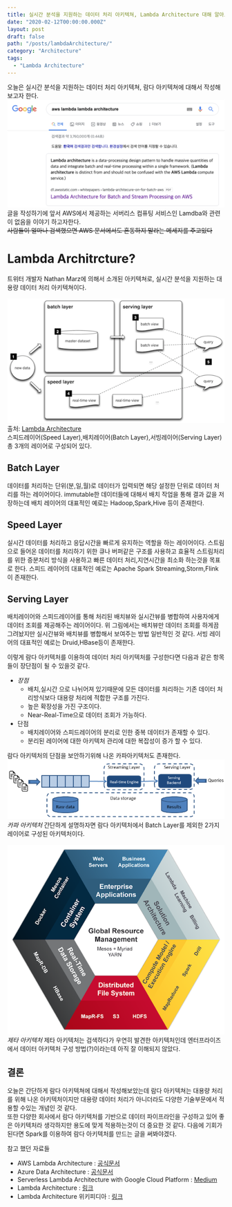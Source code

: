 ```yaml
---
title: 실시간 분석을 지원하는 데이터 처리 아키텍쳐, Lambda Architecture 대해 알아보자
date: "2020-02-12T00:00:00.000Z"
layout: post
draft: false
path: "/posts/lambdaArchitecture/"
category: "Architecture"
tags:
  - "Lambda Architecture"
---
```


오늘은 실시간 분석을 지원하는 데이터 처리 아키텍쳐, 람다 아키텍쳐에 대해서 작성해보고자 한다.<br>
![image](googlesearch.png)
글을 작성하기에 앞서 AWS에서 제공하는 서버리스 컴퓨팅 서비스인 Lamdba와 관련이 없음을 이야기 하고자한다.<br>
~~사람들이 얼마나 검색했으면 AWS 문서에서도 혼동하지 말라는 메세지를 주고있다~~<br>

# Lambda Architrcture?
트위터 개발자 Nathan Marz에 의해서 소개된 아키텍쳐로, 실시간 분석을 지원하는 대용량 데이터 처리 아키텍쳐이다.<br><br>
![image2](LambdaArchitrcture.png)<br>
출처: [Lambda Architecture](http://lambda-architecture.net/)<br>
스피드레이어(Speed Layer),배치레이어(Batch Layer),서빙레이어(Serving Layer) 총 3개의 레이어로 구성되어 있다.

## Batch Layer

데이터를 처리하는 단위(분,일,월)로 데이터가 입력되면 해당 설정한 단위로 데이터 처리를 하는 레이어이다.
immutable한 데이터들에 대해서 배치 작업을 통해 결과 값을 저장하는데 배치 레이어의 대표적인 예로는 Hadoop,Spark,Hive 등이 존재한다.

## Speed Layer
실시간 데이터를 처리하고 응답시간을 빠르게 유지하는 역할을 하는 레이어이다.
스트림으로 들어온 데이터를 처리하기 위한 큐나 버퍼같은 구조를 사용하고 효율적 스트림처리를 위한 증분처리 방식을 사용하고
빠른 데이터 처리,지연시간을 최소화 하는것을 목표로 한다.
스피드 레이어의 대표적인 예로는 Apache Spark Streaming,Storm,Flink 이 존재한다.

## Serving Layer
배치레이어와 스피드레이어를 통해 처리된 배치뷰와 실시간뷰를 병합하여 사용자에게 데이터 조회를 제공해주는 레이어이다.
위 그림에서는 배치뷰만 데이터 조회를 하게끔 그려놨지만 실시간뷰와 배치뷰를 병합해서 보여주는 방법 일반적인 것 같다.
서빙 레이어의 대표적인 예로는 Druid,HBase등이 존재한다.

이렇게 람다 아키텍처를 이용하여 데이터 처리 아키텍처를 구성한다면 다음과 같은 항목들이 장단점이 될 수 있을것 같다.
- *장점*
    - 배치,실시간 으로 나뉘어져 있기때문에 모든 데이터를 처리하는 기존 데이터 처리방식보다 대용량 처리에 적합한 구조를 가진다.
    - 높은 확장성을 가진 구조이다.
    - Near-Real-Time으로 데이터 조회가 가능하다.
- 단점
    - 배치레이어와 스피드레이어의 분리로 인한 중복 데이터가 존재할 수 있다.  
    - 분리된 레이어에 대한 아키텍처 관리에 대한 복잡성이 증가 할 수 있다.

람다 아키텍처의 단점을 보안하기위해 나온 카파아키텍처도 존재한다.
![image3](kappa-architecture.png)
_카파 아키텍처_
간단하게 설명하자면 람다 아키텍처에서 Batch Layer를 제외한 2가지 레이어로 구성된 아키텍처이다.<br><br>
![image4](Zeta.png)
_제타 아키텍처_
제타 아키텍처는 검색하다가 우연히 발견한 아키텍처인데 엔터프라이즈에서 데이터 아키텍처 구성 방법(?)이라는데 아직 잘 이해되지 않았다.

## 결론
오늘은 간단하게 람다 아키텍쳐에 대해서 작성해보았는데
람다 아키텍쳐는 대용량 처리를 위해 나온 아키텍처이지만 대용량 데이터 처리가 아니더라도 다양한 기술부문에서 적용할 수있는 개념인 것 같다.<br> 
또한 다양한 회사에서 람다 아키텍처를 기반으로 데이터 파이프라인을 구성하고 있어 좋은 아키텍처라 생각하지만 용도에 맞게 적용하는것이 더 중요한 것 같다.
다음에 기회가 된다면 Spark를 이용하여 람다 아키텍처를 만드는 글을 써봐야겠다.    


참고 했던 자료들
- AWS Lambda Architecture : [공식문서](https://d1.awsstatic.com/whitepapers/lambda-architecure-on-for-batch-aws.pdf)
- Azure Data Architecture : [공식문서](https://docs.microsoft.com/ko-kr/azure/architecture/data-guide/big-data/)
- Serverless Lambda Architecture with Google Cloud Platform : [Medium](https://medium.com/@imrenagi/serverless-lambda-architecture-with-google-cloud-platform-35cb3123206b)
- Lambda Architecture  : [링크](http://lambda-architecture.net/)
- Lambda Architecture 위키피디아 : [링크](https://en.wikipedia.org/wiki/Lambda_architecture)